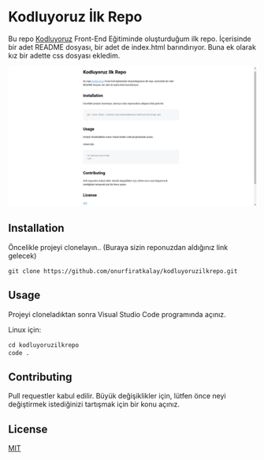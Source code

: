 # Kodluyoruz İlk Repo

Bu repo [Kodluyoruz](https://www.kodluyoruz.org) Front-End Eğitiminde oluşturduğum ilk repo. İçerisinde bir adet README dosyası, bir adet de index.html barındırıyor. Buna ek olarak kız bir adette css dosyası ekledim.


![Work ımg](https://raw.githubusercontent.com/Kodluyoruz/taskforce/main/git/odev1/figures/markdown.png)



## Installation 


Öncelikle projeyi clonelayın.. (Buraya sizin reponuzdan aldığınız link gelecek)

```
git clone https://github.com/onurfiratkalay/kodluyoruzilkrepo.git
```


## Usage

Projeyi cloneladıktan sonra Visual Studio Code programında açınız.

Linux için:
```
cd kodluyoruzilkrepo
code .
```

## Contributing


Pull requestler kabul edilir. Büyük değişiklikler için, lütfen önce neyi değiştirmek istediğinizi tartışmak için bir konu açınız.

## License


[MIT](https://choosealicense.com/licenses/mit/)
